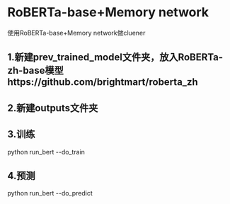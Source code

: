 # RoBERTa-base+Memory network
使用RoBERTa-base+Memory network做cluener
## 1.新建prev_trained_model文件夹，放入RoBERTa-zh-base模型https://github.com/brightmart/roberta_zh
## 2.新建outputs文件夹
## 3.训练
python run_bert --do_train
## 4.预测
python run_bert --do_predict
